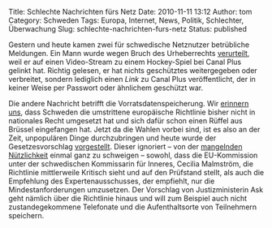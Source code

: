 Title: Schlechte Nachrichten fürs Netz
Date: 2010-11-11 13:12
Author: tom
Category: Schweden
Tags: Europa, Internet, News, Politik, Schlechter, Überwachung
Slug: schlechte-nachrichten-furs-netz
Status: published

Gestern und heute kamen zwei für schwedische Netznutzer betrübliche
Meldungen. Ein Mann wurde wegen Bruch des Urheberrechts
[verurteilt](http://www.dn.se/kultur-noje/nyheter/fallande-dom-i-unikt-upphovsrattsfall-1.1205941),
weil er auf einen Video-Stream zu einem Hockey-Spiel bei Canal Plus
gelinkt hat. Richtig gelesen, er hat nichts geschütztes weitergegeben
oder verbreitet, sondern lediglich einen *Link* zu Canal Plus
veröffentlicht, der in keiner Weise per Passwort oder ähnlichem
geschützt war.

Die andere Nachricht betrifft die Vorratsdatenspeicherung. Wir [erinnern
uns](http://www.fiket.de/2010/02/09/feigheit-bei-den-vorratsdaten/),
dass Schweden die umstrittene europäische Richtlinie bisher nicht in
nationales Recht umgesetzt hat und sich dafür schon einen Rüffel aus
Brüssel eingefangen hat. Jetzt da die Wahlen vorbei sind, ist es also an
der Zeit, unpopulären Dinge durchzubringen und heute wurde der
Gesetzesvorschlag
[vorgestellt](http://www.dn.se/nyheter/politik/ask-lagger-fram-forslag-om-datalagring-1.1206463).
Dieser ignoriert – von der [mangelnden
Nützlichkeit](http://www.presseportal.de/pm/6699/1695623/eco_vb_d_dt_internetwirtschaft_e_v)
einmal ganz zu schweigen – sowohl, dass die EU-Kommission unter der
schwedischen Kommissarin für Inneres, Cecilia Malmström, die Richtlinie
mittlerweile Kritisch sieht und auf den Prüfstand stellt, als auch die
Empfehlung des Expertenausschusses, der empfiehlt, nur die
Mindestanforderungen umzusetzen. Der Vorschlag von Justizministerin Ask
geht nämlich über die Richtlinie hinaus und will zum Beispiel auch nicht
zustandegekommene Telefonate und die Aufenthaltsorte von Teilnehmern
speichern.

